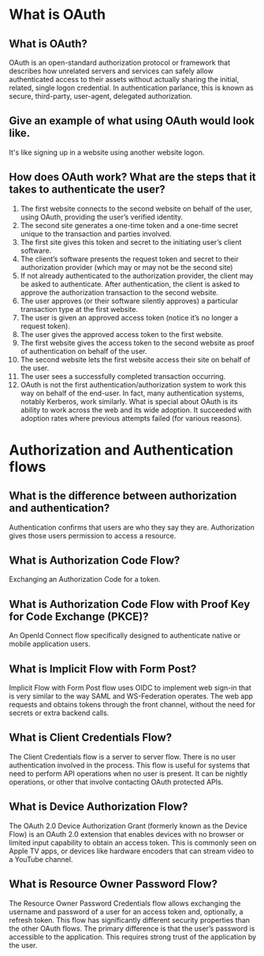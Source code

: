 # What is OAuth

## What is OAuth?

OAuth is an open-standard authorization protocol or framework that describes how unrelated servers and services can safely allow authenticated access to their assets without actually sharing the initial, related, single logon credential. In authentication parlance, this is known as secure, third-party, user-agent, delegated authorization.

## Give an example of what using OAuth would look like.

It's like signing up in a website using another website logon.

## How does OAuth work? What are the steps that it takes to authenticate the user?

1. The first website connects to the second website on behalf of the user, using OAuth, providing the user’s verified identity.
2. The second site generates a one-time token and a one-time secret unique to the transaction and parties involved.
3. The first site gives this token and secret to the initiating user’s client software.
4. The client’s software presents the request token and secret to their authorization provider (which may or may not be the second site)
5. If not already authenticated to the authorization provider, the client may be asked to authenticate. After authentication, the client is asked to approve the authorization transaction to the second website.
6. The user approves (or their software silently approves) a particular transaction type at the first website.
7. The user is given an approved access token (notice it’s no longer a request token).
8. The user gives the approved access token to the first website.
9. The first website gives the access token to the second website as proof of authentication on behalf of the user.
10. The second website lets the first website access their site on behalf of the user.
11. The user sees a successfully completed transaction occurring.
12. OAuth is not the first authentication/authorization system to work this way on behalf of the end-user. In fact, many authentication systems, notably Kerberos, work similarly. What is special about OAuth is its ability to work across the web and its wide adoption. It succeeded with adoption rates where previous attempts failed (for various reasons).

# Authorization and Authentication flows

## What is the difference between authorization and authentication?

Authentication confirms that users are who they say they are. Authorization gives those users permission to access a resource.

## What is Authorization Code Flow?

Exchanging an Authorization Code for a token.

## What is Authorization Code Flow with Proof Key for Code Exchange (PKCE)?

An OpenId Connect flow specifically designed to authenticate native or mobile application users.

## What is Implicit Flow with Form Post?
Implicit Flow with Form Post flow uses OIDC to implement web sign-in that is very similar to the way SAML and WS-Federation operates. The web app requests and obtains tokens through the front channel, without the need for secrets or extra backend calls.

## What is Client Credentials Flow?

The Client Credentials flow is a server to server flow. There is no user authentication involved in the process. This flow is useful for systems that need to perform API operations when no user is present. It can be nightly operations, or other that involve contacting OAuth protected APIs.

## What is Device Authorization Flow?

The OAuth 2.0 Device Authorization Grant (formerly known as the Device Flow) is an OAuth 2.0 extension that enables devices with no browser or limited input capability to obtain an access token. This is commonly seen on Apple TV apps, or devices like hardware encoders that can stream video to a YouTube channel.

## What is Resource Owner Password Flow?

The Resource Owner Password Credentials flow allows exchanging the username and password of a user for an access token and, optionally, a refresh token. This flow has significantly different security properties than the other OAuth flows. The primary difference is that the user’s password is accessible to the application. This requires strong trust of the application by the user.